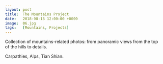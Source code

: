 ```yaml
---
layout: post
title:  The Mountains Project
date:   2018-08-13 12:00:00 +0000
image:  06.jpg
tags:   [Mountains, Projects]
---
```

Collection of mountains-related photos: from panoramic views from the top of the hills to details.

Carpathies, Alps, Tian Shian. 
